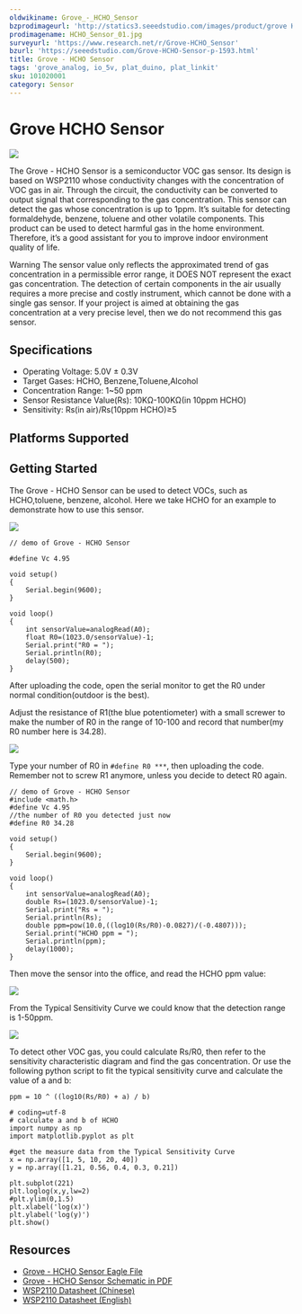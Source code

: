 ```yaml
---
oldwikiname: Grove_-_HCHO_Sensor
bzprodimageurl: 'http://statics3.seeedstudio.com/images/product/grove HCHO.jpg'
prodimagename: HCHO_Sensor_01.jpg
surveyurl: 'https://www.research.net/r/Grove-HCHO_Sensor'
bzurl: 'https://seeedstudio.com/Grove-HCHO-Sensor-p-1593.html'
title: Grove - HCHO Sensor
tags: 'grove_analog, io_5v, plat_duino, plat_linkit'
sku: 101020001
category: Sensor
---
```


# Grove HCHO Sensor

![](https://raw.githubusercontent.com/SeeedDocument/Grove-HCHO_Sensor/master/img/HCHO_Sensor_01.jpg)

The Grove - HCHO Sensor is a semiconductor VOC gas sensor. Its design is based on WSP2110 whose conductivity changes with the concentration of VOC gas in air. Through the circuit, the conductivity can be converted to output signal that corresponding to the gas concentration. This sensor can detect the gas whose concentration is up to 1ppm. It’s suitable for detecting formaldehyde, benzene, toluene and other volatile components. This product can be used to detect harmful gas in the home environment. Therefore, it’s a good assistant for you to improve indoor environment quality of life.

Warning The sensor value only reflects the approximated trend of gas concentration in a permissible error range, it DOES NOT represent the exact gas concentration. The detection of certain components in the air usually requires a more precise and costly instrument, which cannot be done with a single gas sensor. If your project is aimed at obtaining the gas concentration at a very precise level, then we do not recommend this gas sensor.

## Specifications

* Operating Voltage: 5.0V ± 0.3V
* Target Gases: HCHO, Benzene,Toluene,Alcohol
* Concentration Range: 1~50 ppm
* Sensor Resistance Value\(Rs\): 10KΩ-100KΩ\(in 10ppm HCHO\)
* Sensitivity: Rs\(in air\)/Rs\(10ppm HCHO\)≥5

## Platforms Supported

## Getting Started

The Grove - HCHO Sensor can be used to detect VOCs, such as HCHO,toluene, benzene, alcohol. Here we take HCHO for an example to demonstrate how to use this sensor.

![](https://raw.githubusercontent.com/SeeedDocument/Grove-HCHO_Sensor/master/img/HCHO_Hardware_Connection.jpg)

```text
// demo of Grove - HCHO Sensor

#define Vc 4.95

void setup()
{
    Serial.begin(9600);
}

void loop()
{
    int sensorValue=analogRead(A0);
    float R0=(1023.0/sensorValue)-1;
    Serial.print("R0 = ");
    Serial.println(R0);
    delay(500);
}
```

After uploading the code, open the serial monitor to get the R0 under normal condition\(outdoor is the best\).

Adjust the resistance of R1\(the blue potentiometer\) with a small screwer to make the number of R0 in the range of 10-100 and record that number\(my R0 number here is 34.28\).

![](https://raw.githubusercontent.com/SeeedDocument/Grove-HCHO_Sensor/master/img/R0.png)

Type your number of R0 in `#define R0 ***`, then uploading the code. Remember not to screw R1 anymore, unless you decide to detect R0 again.

```text
// demo of Grove - HCHO Sensor
#include <math.h>
#define Vc 4.95
//the number of R0 you detected just now
#define R0 34.28

void setup()
{
    Serial.begin(9600);
}

void loop()
{
    int sensorValue=analogRead(A0);
    double Rs=(1023.0/sensorValue)-1;
    Serial.print("Rs = ");
    Serial.println(Rs);
    double ppm=pow(10.0,((log10(Rs/R0)-0.0827)/(-0.4807)));
    Serial.print("HCHO ppm = ");
    Serial.println(ppm);
    delay(1000);
}
```

Then move the sensor into the office, and read the HCHO ppm value:

![](https://raw.githubusercontent.com/SeeedDocument/Grove-HCHO_Sensor/master/img/Rs.png)

From the Typical Sensitivity Curve we could know that the detection range is 1-50ppm.

![](https://raw.githubusercontent.com/SeeedDocument/Grove-HCHO_Sensor/master/img/Sensitivity_Characteristic.jpg)

To detect other VOC gas, you could calculate Rs/R0, then refer to the sensitivity characteristic diagram and find the gas concentration. Or use the following python script to fit the typical sensitivity curve and calculate the value of a and b:

`ppm = 10 ^ ((log10(Rs/R0) + a) / b)`

```text
# coding=utf-8
# calculate a and b of HCHO
import numpy as np
import matplotlib.pyplot as plt

#get the measure data from the Typical Sensitivity Curve
x = np.array([1, 5, 10, 20, 40])
y = np.array([1.21, 0.56, 0.4, 0.3, 0.21])

plt.subplot(221)
plt.loglog(x,y,lw=2)
#plt.ylim(0,1.5)  
plt.xlabel('log(x)')  
plt.ylabel('log(y)')  
plt.show()
```

## Resources

* [Grove - HCHO Sensor Eagle File](https://raw.githubusercontent.com/SeeedDocument/Grove-HCHO_Sensor/master/res/Grove-HCHO_Sensor_Eagle_File.zip)
* [Grove - HCHO Sensor Schematic in PDF](https://github.com/SeeedDocument/Grove-HCHO_Sensor/raw/master/res/Grove%20-%20HCHO%20Sensor.pdf)
* [WSP2110 Datasheet \(Chinese\)](https://raw.githubusercontent.com/SeeedDocument/Grove-HCHO_Sensor/master/res/WSP2110.pdf)
* [WSP2110 Datasheet \(English\)](https://raw.githubusercontent.com/SeeedDocument/Grove-HCHO_Sensor/master/res/Wsp2110-1-.pdf)

